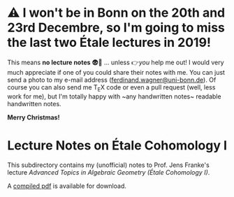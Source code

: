 # :warning: I won't be in Bonn on the 20th and 23rd Decembre, so I'm going to miss the last two Étale lectures in 2019!

This means **no lecture notes :fearful::grimacing:** ... unless :point_right:*you* help me out! I would very much appreciate if one of you could share their notes with me. You can just send a photo to my e-mail address ([ferdinand.wagner@uni-bonn.de](mailto:ferdinand.wagner@uni-bonn.de)). Of course you can also send me T<sub>E</sub>X code or even a pull request (well, less work for me), but I'm totally happy with ~any handwritten notes~ readable handwritten notes. 

**Merry Christmas!**


# Lecture Notes on Étale Cohomology I

This subdirectory contains my (unofficial) notes to Prof. Jens Franke's lecture *Advanced Topics in Algebraic Geometry (Étale Cohomology I)*.

A [compiled pdf][1] is available for download.

[1]: https://florianadler.github.io/AlgebraBonn/EtaleI.pdf
